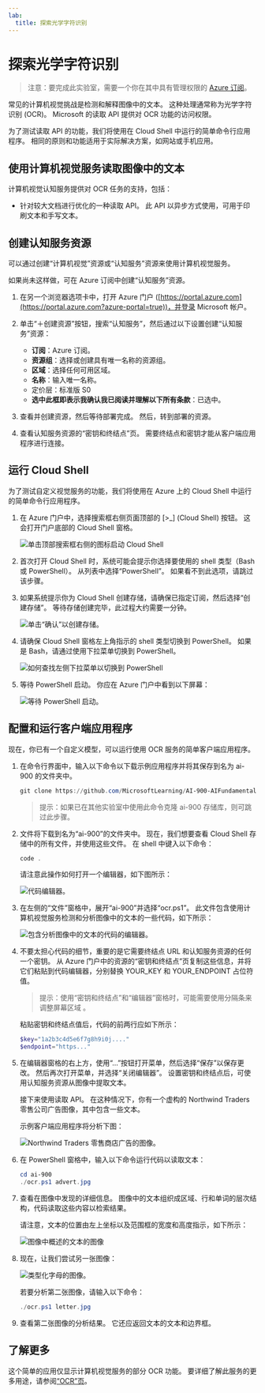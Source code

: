 ```yaml
---
lab:
  title: 探索光学字符识别
---
```


# 探索光学字符识别

> 注意：要完成此实验室，需要一个你在其中具有管理权限的 [Azure 订阅](https://azure.microsoft.com/free?azure-portal=true)。

常见的计算机视觉挑战是检测和解释图像中的文本。 这种处理通常称为光学字符识别 (OCR)。 Microsoft 的读取 API 提供对 OCR 功能的访问权限。 

为了测试读取 API 的功能，我们将使用在 Cloud Shell 中运行的简单命令行应用程序。 相同的原则和功能适用于实际解决方案，如网站或手机应用。

## 使用计算机视觉服务读取图像中的文本

计算机视觉认知服务提供对 OCR 任务的支持，包括：

- 针对较大文档进行优化的一种读取 API。 此 API 以异步方式使用，可用于印刷文本和手写文本。

## 创建认知服务资源

可以通过创建“计算机视觉”资源或“认知服务”资源来使用计算机视觉服务。

如果尚未这样做，可在 Azure 订阅中创建“认知服务”资源。

1. 在另一个浏览器选项卡中，打开 Azure 门户 ([https://portal.azure.com](https://portal.azure.com?azure-portal=true))，并登录 Microsoft 帐户。

1. 单击“&#65291;创建资源”按钮，搜索“认知服务”，然后通过以下设置创建“认知服务”资源：
    - **订阅**：Azure 订阅。
    - **资源组**：选择或创建具有唯一名称的资源组。
    - **区域**：选择任何可用区域。
    - **名称**：输入唯一名称。
    - 定价层：标准版 S0
    - **选中此框即表示我确认我已阅读并理解以下所有条款**：已选中。

1. 查看并创建资源，然后等待部署完成。 然后，转到部署的资源。

1. 查看认知服务资源的“密钥和终结点”页。 需要终结点和密钥才能从客户端应用程序进行连接。

## 运行 Cloud Shell

为了测试自定义视觉服务的功能，我们将使用在 Azure 上的 Cloud Shell 中运行的简单命令行应用程序。

1. 在 Azure 门户中，选择搜索框右侧页面顶部的 [>_] (Cloud Shell) 按钮。 这会打开门户底部的 Cloud Shell 窗格。 

    ![单击顶部搜索框右侧的图标启动 Cloud Shell](media/read-text-computer-vision/powershell-portal-guide-1.png)

1. 首次打开 Cloud Shell 时，系统可能会提示你选择要使用的 shell 类型（Bash 或 PowerShell）。 从列表中选择“PowerShell”。 如果看不到此选项，请跳过该步骤。  

1. 如果系统提示你为 Cloud Shell 创建存储，请确保已指定订阅，然后选择“创建存储”。 等待存储创建完毕，此过程大约需要一分钟。

    ![单击“确认”以创建存储。](media/read-text-computer-vision/powershell-portal-guide-2.png)

1. 请确保 Cloud Shell 窗格左上角指示的 shell 类型切换到 PowerShell。 如果是 Bash，请通过使用下拉菜单切换到 PowerShell。

    ![如何查找左侧下拉菜单以切换到 PowerShell](media/read-text-computer-vision/powershell-portal-guide-3.png) 

1. 等待 PowerShell 启动。 你应在 Azure 门户中看到以下屏幕：  

    ![等待 PowerShell 启动。](media/read-text-computer-vision/powershell-prompt.png) 

## 配置和运行客户端应用程序

现在，你已有一个自定义模型，可以运行使用 OCR 服务的简单客户端应用程序。

1. 在命令行界面中，输入以下命令以下载示例应用程序并将其保存到名为 ai-900 的文件夹中。

    ```PowerShell
    git clone https://github.com/MicrosoftLearning/AI-900-AIFundamentals ai-900
    ```

    >提示：如果已在其他实验室中使用此命令克隆 ai-900 存储库，则可跳过此步骤。

1. 文件将下载到名为“ai-900”的文件夹中。 现在，我们想要查看 Cloud Shell 存储中的所有文件，并使用这些文件。 在 shell 中键入以下命令：

    ```PowerShell
    code .
    ```

    请注意此操作如何打开一个编辑器，如下图所示： 

    ![代码编辑器。](media/read-text-computer-vision/powershell-portal-guide-4.png)

1. 在左侧的“文件”窗格中，展开“ai-900”并选择“ocr.ps1”。 此文件包含使用计算机视觉服务检测和分析图像中的文本的一些代码，如下所示：

    ![包含分析图像中的文本的代码的编辑器。](media/read-text-computer-vision/ocr-code.png)

1. 不要太担心代码的细节，重要的是它需要终结点 URL 和认知服务资源的任何一个密钥。 从 Azure 门户中的资源的“密钥和终结点”页复制这些信息，并将它们粘贴到代码编辑器，分别替换 YOUR_KEY 和 YOUR_ENDPOINT 占位符值。

    > 提示：使用“密钥和终结点”和“编辑器”窗格时，可能需要使用分隔条来调整屏幕区域  。

    粘贴密钥和终结点值后，代码的前两行应如下所示：

    ```PowerShell
    $key="1a2b3c4d5e6f7g8h9i0j...."    
    $endpoint="https..."
    ```

1. 在编辑器窗格的右上方，使用“...”按钮打开菜单，然后选择“保存”以保存更改。 然后再次打开菜单，并选择“关闭编辑器”。 设置密钥和终结点后，可使用认知服务资源从图像中提取文本。

    接下来使用读取 API。 在这种情况下，你有一个虚构的 Northwind Traders 零售公司广告图像，其中包含一些文本。

    示例客户端应用程序将分析下图：

    ![Northwind Traders 零售商店广告的图像。](media/read-text-computer-vision/advert.jpg)

1. 在 PowerShell 窗格中，输入以下命令运行代码以读取文本：

    ```PowerShell
    cd ai-900
    ./ocr.ps1 advert.jpg
    ```

1. 查看在图像中发现的详细信息。 图像中的文本组织成区域、行和单词的层次结构，代码读取这些内容以检索结果。

    请注意，文本的位置由左上坐标以及范围框的宽度和高度指示，如下所示：

    ![图像中概述的文本的图像](media/read-text-computer-vision/lab-05-bounding-boxes.png)

1. 现在，让我们尝试另一张图像：

    ![类型化字母的图像。](media/read-text-computer-vision/letter.jpg)

    若要分析第二张图像，请输入以下命令：

    ```PowerShell
    ./ocr.ps1 letter.jpg
    ```

1. 查看第二张图像的分析结果。 它还应返回文本的文本和边界框。

## 了解更多

这个简单的应用仅显示计算机视觉服务的部分 OCR 功能。 要详细了解此服务的更多用途，请参阅[“OCR”页](https://docs.microsoft.com/azure/cognitive-services/computer-vision/overview-ocr)。
